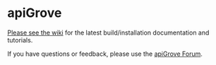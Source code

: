 apiGrove
========

<a href="https://github.com/apigrove/apigrove/wiki">Please see the wiki</a> for the latest build/installation documentation and tutorials. 

If you have questions or feedback, please use the <a href="http://apigrove.net/forum/">apiGrove Forum</a>.
